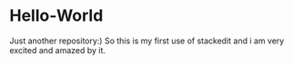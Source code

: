 # Hello-World
Just another repository:)
So this is my first use of stackedit and i am very excited and amazed by it.

<!--stackedit_data:
eyJoaXN0b3J5IjpbNzEzNjM3OTgxXX0=
-->